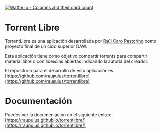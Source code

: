 
[![Waffle.io - Columns and their card count](https://badge.waffle.io/fryntiz/torrentlibre.svg?columns=all)](https://waffle.io/fryntiz/torrentlibre)

# Torrent Libre

TorrentLibre es una aplicación desarrollada por
[Raúl Caro Pastorino](https://raupulus.dev) como proyecto final de un ciclo
superior DAW.

Esta aplicación tiene como objetivo compartir torrents para compartir
material libre o con licencias abiertas indicando la autoría del creador.

El repositorio para el desarrollo de esta aplicación es
[https://github.com/raupulus/torrentlibre](https://github.com/raupulus/torrentlibre)

# Documentación

Puedes ver la documentación en el siguiente enlace:
[https://raupulus.github.io/torrentlibre/](https://raupulus.github.io/torrentlibre/)
